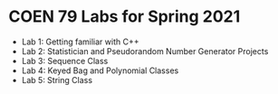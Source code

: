 # COEN 79 Labs for Spring 2021
- Lab 1: Getting familiar with C++
- Lab 2: Statistician and Pseudorandom Number Generator Projects
- Lab 3: Sequence Class
- Lab 4: Keyed Bag and Polynomial Classes
- Lab 5: String Class
